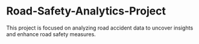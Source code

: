 # Road-Safety-Analytics-Project
This project is focused on analyzing road accident data to uncover insights and enhance road safety measures.
